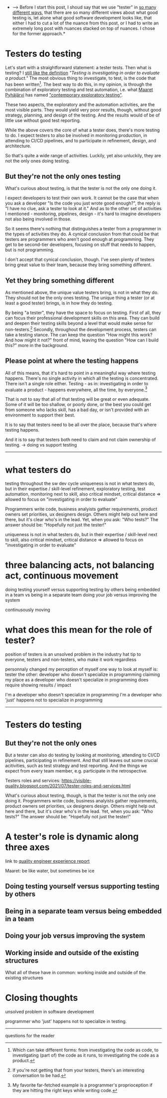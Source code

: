 <!--
.. title: A good tester is all over the place
.. slug: a-good-tester-is-all-over-the-place
.. date: 2023-11-04
.. tags: quality engineering
.. category: quality engineering, management, software development, software testing, test management
.. link: 
.. description: 
.. type: text
-->

* --> Before I start this post, I shoud say that we use "tester" in [so many different ways](link://slug/tester-is-an-overloaded-variable), that there are so many different views about what good testing is, let alone what good software development looks like, that either I had to cut a lot of the nuance from this post, or I had to write an extremely long post with nuances stacked on top of nuances. I chose for the former approach.*

<!-- TEASER_END -->

# Testers do testing

Let's start with a straightforward statement: a tester tests. Then what is testing? I [still like the definition](link://slug/reflections-on-my-testing-manifesto) *"Testing is investigating in order to evaluate a product."* The most obvious thing to investigate, to test, is the code that has been written[^1]. The best way to do this, in my opinion, is through the combination of exploratory testing and test automation, i.e. what [Maaret Pyhäjärvi](https://maaretp.com/) has named ["contemporary exploratory testing"](https://www.youtube.com/watch?v=T_67oQrPZhQ).

[^1]: Which can take different forms: from investigating the code as code, to investigating (part of) the code as it runs, to investigating the code as a product.

These two aspects, the exploratory and the automation activities, are the most visible parts. They would yield very poor results, though, without good strategy, planning, and design of the testing. And the results would of be of little use without good test reporting.

While the above covers the core of what a tester does, there's more testing to do. I expect testers to also be involved in monitoring production, in attending to CI/CD pipelines, and to participate in refinement, design, and architecture.

So that's quite a wide range of activities. Luckily, yet also unluckily, they are not the only ones doing testing.


## But they're not the only ones testing

What's curious about testing, is that the tester is not the only one doing it.

I expect developers to test their own work. It cannot be the case that when you ask a developer "Is the code you just wrote good enough?", the reply is "I have no clue, ask a tester to look at it." And as to the other set of activities I mentioned - monitoring, pipelines, design - it's hard to imagine developers not also being involved in those.

So it seems there's nothing that distinguishes a tester from a programmer in the types of activities they do. A cynical conclusion from that could be that testers are programmers who aren't good enough at programming. They get to be second-tier developers, focusing on stuff that needs to happen, but is not programming.

I don't accept that cynical conclusion, though. I've seen plenty of testers bring great value to their team, because they bring something different.


## Yet they bring something different

As mentioned above, the unique value testers bring, is not in what they do. They should not be the only ones testing. The unique thing a tester (or at least a good tester) brings, is in how they do testing.

By being "a tester", they have the space to focus on testing. First of all, they can focus their professional development skills on this area. They can build and deepen their testing skills beyond a level that would make sense for non-testers.[^2] Secondly, throughout the development process, testers can take a testing stance. The can keep the question "How might this work? And how might it not?" front of mind, leaving the question "How can I build this?" more in the background.

[^2]: If you're not getting that from your testers, there's an interesting conversation to be had.


## Please point at where the testing happens

All of this means, that it's hard to point in a meaningful way where testing happens. There's no single activity in which all the testing is concentrated. There isn't a single role either. Testing - as in: investigating in order to evaluate a product - happens everywhere, all the time, by everyone.[^3]

[^3]: My favorite far-fetched example is a programmer's proprioception if they are hitting the right keys while writing code.

That is not to say that all of that testing will be great or even adequate. Some of it will be too shallow, or poorly done, or the best you could get from someone who lacks skill, has a bad day, or isn't provided with an environment to support their best.

It is to say that testers need to be all over the place, because that's where testing happens.

And it is to say that testers both need to claim and not claim ownership of testing. -> doing vs support testing




---

# what testers do

testing throughout the sw dev cycle
uniqueness is not in what testers do, but in their expertise / skill-level
	refinement, exploratory testing, test automation, monitoring
	next to skill, also critical mindset, critical distance => allowed to focus on "investigating in order to evaluate"

Programmers write code, business analyists gather requirements, product owners set priorities, ux designers design. Others might help out here and there, but it's clear who's in the lead. Yet, when you ask: "Who tests?" The answer should be: "Hopefully not just the tester!"

uniqueness is not in what testers do, but in their expertise / skill-level
	next to skill, also critical mindset, critical distance => allowed to focus on "investigating in order to evaluate"

# three balancing acts, not balancing act, continuous movement

doing testing yourself versus supporting testing by others
being embedded in a team vs being in a separate team
doing your job versus improving the system

continusously moving


# what does this mean for the role of tester?

position of testers is an unsolved problem in the industry
hat tip to everyone, testers and non-testers, who make it work regardless

personnaly changed my perception of myself
one way to look at myself is: tester
the other: developer who doesn't specialize in programming
claiming my place as a developer who doesn't specialize in programming
does require showing results / impact

I'm a developer who doesn't specialize in programming
I'm a developer who 'just' happens not to specialize in programming



---




# Testers do testing




## But they're not the only ones

But a tester can also do testing by looking at monitoring, attending to CI/CD pipelines, participating in refinement. And that still leaves out some crucial acitivities, such as test strategy and test reporting. And the things we expect from every team member, e.g. participate in the retrospective.

Testers roles and services: https://visible-quality.blogspot.com/2021/07/tester-roles-and-services.html




What's curious about testing, though, is that the tester is not the only one doing it. Programmers write code, business analyists gather requirements, product owners set priorities, ux designers design. Others might help out here and there, but it's clear who's in the lead. Yet, when you ask: "Who tests?" The answer should be: "Hopefully not just the tester!"



# A tester's role is dynamic along three axes

link to [quality engineer experience report](link://slug/im-a-quality-engineer-and-im-not-sure-how-i-feel-about-that)

Maaret: be like water, but sometimes be ice

## Doing testing yourself versus supporting testing by others

## Being in a separate team versus being embedded in a team

## Doing your job versus improving the system

## Working inside and outside of the existing structures

What all of these have in common: working inside and outside of the existing structures


# Closing thoughts

unsolved problem in software development

programmer who 'just' happens not to specialize in testing.

---

questions for the reader